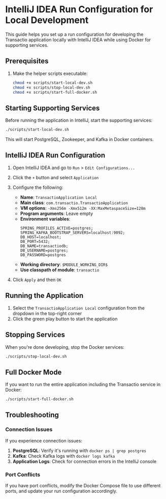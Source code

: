 # IntelliJ IDEA Run Configuration for Local Development

This guide helps you set up a run configuration for developing the Transactio application locally with IntelliJ IDEA while using Docker for supporting services.

## Prerequisites

1. Make the helper scripts executable:
   ```bash
   chmod +x scripts/start-local-dev.sh
   chmod +x scripts/stop-local-dev.sh
   chmod +x scripts/start-full-docker.sh
   ```

## Starting Supporting Services

Before running the application in IntelliJ, start the supporting services:

```bash
./scripts/start-local-dev.sh
```

This will start PostgreSQL, Zookeeper, and Kafka in Docker containers.

## IntelliJ IDEA Run Configuration

1. Open IntelliJ IDEA and go to `Run` > `Edit Configurations...`
2. Click the `+` button and select `Application`
3. Configure the following:

   - **Name**: `TransactioApplication Local`
   - **Main class**: `com.transactio.TransactioApplication`
   - **VM options**: `-Xms256m -Xmx512m -XX:MaxMetaspaceSize=128m`
   - **Program arguments**: Leave empty
   - **Environment variables**:
     ```
     SPRING_PROFILES_ACTIVE=postgres;
     SPRING_KAFKA_BOOTSTRAP_SERVERS=localhost:9092;
     DB_HOST=localhost;
     DB_PORT=5432;
     DB_NAME=transactiodb;
     DB_USERNAME=postgres;
     DB_PASSWORD=postgres
     ```
   - **Working directory**: `$MODULE_WORKING_DIR$`
   - **Use classpath of module**: `transactio`

4. Click `Apply` and then `OK`

## Running the Application

1. Select the `TransactioApplication Local` configuration from the dropdown in the top-right corner
2. Click the green play button to start the application

## Stopping Services

When you're done developing, stop the Docker services:

```bash
./scripts/stop-local-dev.sh
```

## Full Docker Mode

If you want to run the entire application including the Transactio service in Docker:

```bash
./scripts/start-full-docker.sh
```

## Troubleshooting

### Connection Issues

If you experience connection issues:

1. **PostgreSQL**: Verify it's running with `docker ps | grep postgres`
2. **Kafka**: Check Kafka logs with `docker logs kafka`
3. **Application Logs**: Check for connection errors in the IntelliJ console

### Port Conflicts

If you have port conflicts, modify the Docker Compose file to use different ports, and update your run configuration accordingly.